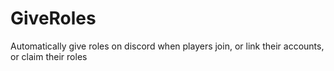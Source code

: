 # GiveRoles
Automatically give roles on discord when players join, or link their accounts, or claim their roles
